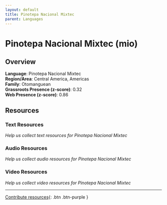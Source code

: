 ```yaml
---
layout: default
title: Pinotepa Nacional Mixtec
parent: Languages
---
```


# Pinotepa Nacional Mixtec (mio)

## Overview

**Language**: Pinotepa Nacional Mixtec  
**Region/Area**: Central America, Americas  
**Family**: Otomanguean  
**Grassroots Presence (z-score)**: 0.32  
**Web Presence (z-score)**: 0.86  

## Resources

### Text Resources
*Help us collect text resources for Pinotepa Nacional Mixtec*

### Audio Resources
*Help us collect audio resources for Pinotepa Nacional Mixtec*

### Video Resources
*Help us collect video resources for Pinotepa Nacional Mixtec*

---

[Contribute resources](https://forms.office.com/e/1SfLJx3u1r){: .btn .btn-purple }

